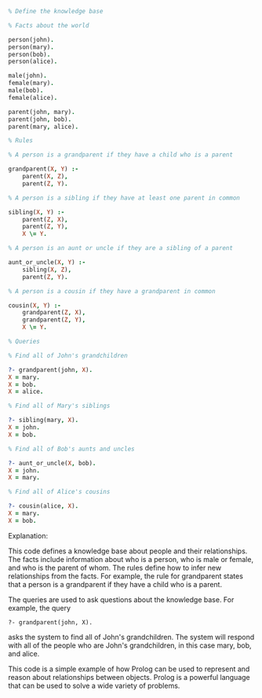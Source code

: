 ```prolog
% Define the knowledge base

% Facts about the world

person(john).
person(mary).
person(bob).
person(alice).

male(john).
female(mary).
male(bob).
female(alice).

parent(john, mary).
parent(john, bob).
parent(mary, alice).

% Rules

% A person is a grandparent if they have a child who is a parent

grandparent(X, Y) :-
    parent(X, Z),
    parent(Z, Y).

% A person is a sibling if they have at least one parent in common

sibling(X, Y) :-
    parent(Z, X),
    parent(Z, Y),
    X \= Y.

% A person is an aunt or uncle if they are a sibling of a parent

aunt_or_uncle(X, Y) :-
    sibling(X, Z),
    parent(Z, Y).

% A person is a cousin if they have a grandparent in common

cousin(X, Y) :-
    grandparent(Z, X),
    grandparent(Z, Y),
    X \= Y.

% Queries

% Find all of John's grandchildren

?- grandparent(john, X).
X = mary.
X = bob.
X = alice.

% Find all of Mary's siblings

?- sibling(mary, X).
X = john.
X = bob.

% Find all of Bob's aunts and uncles

?- aunt_or_uncle(X, bob).
X = john.
X = mary.

% Find all of Alice's cousins

?- cousin(alice, X).
X = mary.
X = bob.
```

Explanation:

This code defines a knowledge base about people and their relationships. The facts include information about who is a person, who is male or female, and who is the parent of whom. The rules define how to infer new relationships from the facts. For example, the rule for grandparent states that a person is a grandparent if they have a child who is a parent.

The queries are used to ask questions about the knowledge base. For example, the query

```
?- grandparent(john, X).
```

asks the system to find all of John's grandchildren. The system will respond with all of the people who are John's grandchildren, in this case mary, bob, and alice.

This code is a simple example of how Prolog can be used to represent and reason about relationships between objects. Prolog is a powerful language that can be used to solve a wide variety of problems.